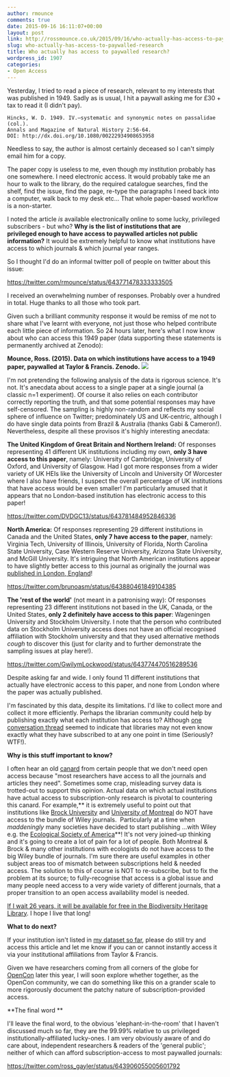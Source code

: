 ```yaml
---
author: rmounce
comments: true
date: 2015-09-16 16:11:07+00:00
layout: post
link: http://rossmounce.co.uk/2015/09/16/who-actually-has-access-to-paywalled-research/
slug: who-actually-has-access-to-paywalled-research
title: Who actually has access to paywalled research?
wordpress_id: 1907
categories:
- Open Access
---
```


Yesterday, I tried to read a piece of research, relevant to my interests that was published in 1949. Sadly as is usual, I hit a paywall asking me for £30 + tax to read it (I didn't pay).

    
    Hincks, W. D. 1949. IV.—systematic and synonymic notes on passalidae (col.). 
    Annals and Magazine of Natural History 2:56-64. 
    DOI: http://dx.doi.org/10.1080/00222934908653958


Needless to say, the author is almost certainly deceased so I can't simply email him for a copy.

The paper copy is useless to me, even though my institution probably has one somewhere. I need electronic access. It would probably take me an hour to walk to the library, do the required catalogue searches, find the shelf, find the issue, find the page, re-type the paragraphs I need back into a computer, walk back to my desk etc... That whole paper-based workflow is a non-starter.

I noted the article _is_ available electronically online to some lucky, privileged subscribers - but who? **Why is the list of institutions that are privileged enough to have access to paywalled articles not public information?** It would be extremely helpful to know what institutions have access to which journals & which journal year ranges.

So I thought I'd do an informal twitter poll of people on twitter about this issue:

https://twitter.com/rmounce/status/643771478333333505

I received an overwhelming number of responses. Probably over a hundred in total. Huge thanks to all those who took part.

Given such a brilliant community response it would be remiss of me not to share what I've learnt with everyone, not just those who helped contribute each little piece of information. So 24 hours later, here's what I now know about who can access this 1949 paper (data supporting these statements is permanently archived at Zenodo):

**Mounce, Ross. (2015). Data on which institutions have access to a 1949 paper, paywalled at Taylor & Francis. Zenodo.** [![](https://zenodo.org/badge/doi/10.5281/zenodo.31032.svg)](http://dx.doi.org/10.5281/zenodo.31032)

I'm not pretending the following analysis of the data is rigorous science. It's not. It's anecdata about access to a single paper at a single journal (a classic n=1 experiment). Of course it also relies on each contributor correctly reporting the truth, and that some potential responses may have self-censored. The sampling is highly non-random and reflects my social sphere of influence on Twitter; predominately US and UK-centric, although I do have single data points from Brazil & Australia (thanks Gabi & Cameron!). Nevertheless, despite all these provisos it's highly interesting anecdata:

**The United Kingdom of Great Britain and Northern Ireland:**
Of responses representing 41 different UK institutions including my own, **only 3 have access to this paper**, namely: University of Cambridge, University of Oxford, and University of Glasgow.
Had I got more responses from a wider variety of UK HEIs like the University of Lincoln and University Of Worcester where I also have friends, I suspect the overall percentage of UK institutions that have access would be even smaller! I'm particularly amused that it appears that no London-based institution has electronic access to this paper!

https://twitter.com/DVDGC13/status/643781484952846336

**North America:**
Of responses representing 29 different institutions in Canada and the United States, **only 7 have access to the paper**, namely: Virginia Tech, University of Illinois, University of Florida, North Carolina State University, Case Western Reserve University, Arizona State University, and McGill University. It's intriguing that North American institutions appear to have slightly better access to this journal as originally the journal was [published in London, England](http://biodiversitylibrary.org/item/53469#page/7/mode/1up)!

https://twitter.com/brunoasm/status/643880461849104385

**The 'rest of the world'** (not meant in a patronising way):
Of responses representing 23 different institutions not based in the UK, Canada, or the United States, **only 2 definitely have access to this paper**: Wageningen University and Stockholm University. I note that the person who contributed data on Stockholm University access does not have an official recognised affiliation with Stockholm university and that they used alternative methods _*cough*_ to discover this (just for clarity and to further demonstrate the sampling issues at play here!).

https://twitter.com/GwilymLockwood/status/643774470516289536

Despite asking far and wide. I only found 11 different institutions that actually have electronic access to this paper, and none from London where the paper was actually published.

I'm fascinated by this data, despite its limitations. I'd like to collect more and collect it more efficiently. Perhaps the librarian community could help by publishing exactly what each institution has access to? Although [one conversation thread](https://twitter.com/yvonnenobis/status/643789201826283521) seemed to indicate that libraries may not even know exactly what they have subscribed to at any one point in time (Seriously? WTF!).

**Why is this stuff important to know?**

I often hear an old [canard](http://www.merriam-webster.com/dictionary/canard) from certain people that we don't need open access because "most researchers have access to all the journals and articles they need". Sometimes some crap, misleading survey data is trotted-out to support this opinion. Actual data on which actual institutions have actual access to subscription-only research is pivotal to countering this canard. For example,** it is extremely useful to point out that institutions like [Brock University](https://www.brocku.ca/library/wiley) and [University of Montreal](https://www.timeshighereducation.co.uk/news/university-of-montreal-cancels-wiley-blackwell-deal-subscription/2010888.article) do NOT have access to the bundle of Wiley journals.  Particularly at a time when _maddeningly_ many societies have decided to start publishing ...with Wiley e.g. the [Ecological Society of America](http://rossmounce.co.uk/2015/08/02/advice-for-journal-publishing-academic-societies/)**! It's not very joined-up thinking and it's going to create a lot of pain for a lot of people. Both Montreal & Brock & many other institutions with ecologists do not have access to the big Wiley bundle of journals. I'm sure there are useful examples in other subject areas too of mismatch between subscriptions held & needed access. The solution to this of course is NOT to re-subscribe, but to fix the problem at its source; to fully-recognise that access is a global issue and many people need access to a very wide variety of different journals, that a proper transition to an open access availability model is needed.

[If I wait 26 years, it will be available for free in the Biodiversity Heritage Library](http://twitter.com/rmounce/status/643776518573981696). I hope I live that long!

**What to do next?**

If your institution isn't listed in [my dataset so far](http://dx.doi.org/10.5281/zenodo.31032), please do still try and access this article and let me know if you can or cannot instantly access it via your institutional affiliations from Taylor & Francis.

Given we have researchers coming from all corners of the globe for [OpenCon](http://www.opencon2015.org/) later this year, I will soon explore whether together, as the OpenCon community, we can do something like this on a grander scale to more rigorously document the patchy nature of subscription-provided access.

**The final word **

I'll leave the final word, to the obvious 'elephant-in-the-room' that I haven't discussed much so far, they are the 99.99% relative to us privileged institutionally-affiliated lucky-ones. I am very obviously aware of and do care about, independent researchers & readers of the 'general public'; neither of which can afford subscription-access to most paywalled journals:

https://twitter.com/ross_gayler/status/643906055005601792
